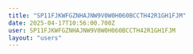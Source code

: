 ```yaml
---
title: "SP11FJKWFGZNHAJNW9V0W0H060BCCTH42R1GH1FJM"
date: 2025-04-17T10:56:00.700Z
user: SP11FJKWFGZNHAJNW9V0W0H060BCCTH42R1GH1FJM
layout: "users"
---
```

    